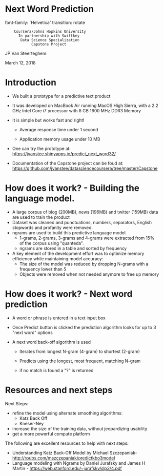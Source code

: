 <style>

/* slide titles */
.section .reveal .state-background {
background: white;
}
.section .reveal p {
font-family: Verdana, Arial, Helvetica, sans-serif;
color: black;
text-align:left; 
width:100%;
line-height: 0.15em;
#margin-top: 70px;
}
.section .reveal h1, .section {
font-family: Verdana, Arial, Helvetica, sans-serif;
color: #2B89F9;
font-size: 80px;
margin-top: 30px;
}
.reveal pre code {
	font-family: Verdana, Arial, Helvetica, sans-serif;
  background-color: #E8F6FC;
  color:black;
  font-size: 35px;
  position: fixed; top: 60%;
  text-align:center; width:85%;
  }

.reveal h3 { 
  font-size: 60px;
  color: #2B89F9  ;
}

#/* heading for slides with two hashes ## */
#.reveal .slides section .slideContent h2 {
#   font-size: 20px;
#   font-weight: bold;
#   color: green;
#}

/* ordered and unordered list styles */
.reveal ul, 
.reveal ol {
    font-size: 20px;
    color:black
    list-style-type: square;
  
#.reveal h1, .reveal h2, .reveal h3 {
#      word-wrap: normal;
#     -moz-hyphens: none;
#  }


</style>
Next Word Prediction
======================================================== 
font-family: 'Helvetica'
transition: rotate

        Coursera/Johns Hopkins University 
          In partnership with Swiftkey
           Data Science Specialization
                Capstone Project 

JP Van Steerteghem 

March 12, 2018

Introduction 
========================================================

- We built a prototype for a predictive text product

- It was developed on MacBook Air running MacOS High Sierra, with a 2.2 GHz Intel Core i7 processor with 8 GB 1600 MHz DDR3 Memory

- It is simple but works fast and right!

  - Average response time under 1 second

  - Application memory usage under 10 MB

- One can try the prototype at: https://jvanstee.shinyapps.io/predict_next_word32/

- Documentation of the Capstone project can be foud at: https://github.com/jvanstee/datasciencecoursera/tree/master/Capstone

How does it work? - Building the language model.
========================================================

- A large corpus of blog (200MB), news (196MB) and twitter (159MB) data are used to train the product
- Dataset was cleaned and punctuations, numbers, separators, English stopwords and profanity were removed.
- ngrams are used to build this predictive language model.  
  - 1-grams, 2-grams, 3-grams and 4-grams were extracted from 15% of the corpus using "quanteda".
  - ngrams are stored in a table and sorted by frequency
- A key element of the development effort was to optimize memory efficiency while maintaining model accuracy:
  - The size of the model was reduced by dropping N-grams with a frequency lower than 5
  - Objects were removed when not needed anymore to free up memory

How does it work? - Next word prediction
========================================================

- A word or phrase is entered in a text input box

- Once Predict button is clicked the prediction algorithm looks for up to 3 "next word" options

- A next word back-off algorithm is used

  - Iterates from longest N-gram (4-gram) to shortest (2-gram)

  - Predicts using the longest, most frequent, matching N-gram
  
  - if no match is found a "?" is returned


Resources and next steps
========================================================

Next Steps:
- refine the model using  alternate smoothing algorithms:
  - Katz Back Off
  - Kneser-Ney 
- increase the size of the training data, without jeopardizing usability
- get a more powerful compute platform

The following are excellent resources to help with next steps:
- Understanding Katz Back-Off Model by Michael Szczepaniak- http://rpubs.com/mszczepaniak/predictkbo3model
- Language modeling with Ngrams by Daniel Jurafsky and James H Martin - https://web.stanford.edu/~jurafsky/slp3/4.pdf
